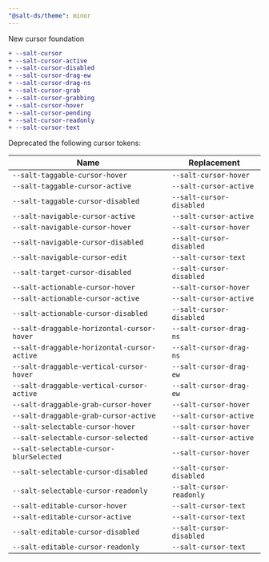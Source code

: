 ```yaml
---
"@salt-ds/theme": minor
---
```


New cursor foundation

```diff
+ --salt-cursor
+ --salt-cursor-active
+ --salt-cursor-disabled
+ --salt-cursor-drag-ew
+ --salt-cursor-drag-ns
+ --salt-cursor-grab
+ --salt-cursor-grabbing
+ --salt-cursor-hover
+ --salt-cursor-pending
+ --salt-cursor-readonly
+ --salt-cursor-text
```

Deprecated the following cursor tokens:

| Name                                        | Replacement              |
| ------------------------------------------- | ------------------------ |
| `--salt-taggable-cursor-hover`              | `--salt-cursor-hover`    |
| `--salt-taggable-cursor-active`             | `--salt-cursor-active`   |
| `--salt-taggable-cursor-disabled`           | `--salt-cursor-disabled` |
| `--salt-navigable-cursor-active`            | `--salt-cursor-active`   |
| `--salt-navigable-cursor-hover`             | `--salt-cursor-hover`    |
| `--salt-navigable-cursor-disabled`          | `--salt-cursor-disabled` |
| `--salt-navigable-cursor-edit`              | `--salt-cursor-text`     |
| `--salt-target-cursor-disabled`             | `--salt-cursor-disabled` |
| `--salt-actionable-cursor-hover`            | `--salt-cursor-hover`    |
| `--salt-actionable-cursor-active`           | `--salt-cursor-active`   |
| `--salt-actionable-cursor-disabled`         | `--salt-cursor-disabled` |
| `--salt-draggable-horizontal-cursor-hover`  | `--salt-cursor-drag-ns`  |
| `--salt-draggable-horizontal-cursor-active` | `--salt-cursor-drag-ns`  |
| `--salt-draggable-vertical-cursor-hover`    | `--salt-cursor-drag-ew`  |
| `--salt-draggable-vertical-cursor-active`   | `--salt-cursor-drag-ew`  |
| `--salt-draggable-grab-cursor-hover`        | `--salt-cursor-hover`    |
| `--salt-draggable-grab-cursor-active`       | `--salt-cursor-active`   |
| `--salt-selectable-cursor-hover`            | `--salt-cursor-hover`    |
| `--salt-selectable-cursor-selected`         | `--salt-cursor-active`   |
| `--salt-selectable-cursor-blurSelected`     | `--salt-cursor-hover`    |
| `--salt-selectable-cursor-disabled`         | `--salt-cursor-disabled` |
| `--salt-selectable-cursor-readonly`         | `--salt-cursor-readonly` |
| `--salt-editable-cursor-hover`              | `--salt-cursor-text`     |
| `--salt-editable-cursor-active`             | `--salt-cursor-text`     |
| `--salt-editable-cursor-disabled`           | `--salt-cursor-disabled` |
| `--salt-editable-cursor-readonly`           | `--salt-cursor-text`     |
